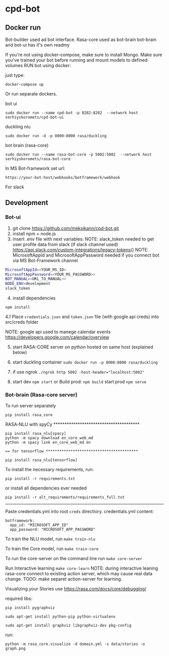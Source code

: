 # cpd-bot

##  Docker run
Bot-builder used ad bot interface. Rasa-core used as bot-brain
bot-brain and bot-ui has it's own readmy

If you're not using docker-compose, make sure to install Mongo.
Make sure you've trained your bot before running and mount models to defined volumes
RUN bot using docker:

just type:

``docker-compose up``

Or run separate dockers.

bot ui
```angular2html
sudo docker run --name cpd-bot -p 8282:8282  --network host serhiyskoromets/cpd-bot-ui
```

duckling nlu
```angular2html
sudo docker run -d -p 8000:8000 rasa/duckling
```
bot brain (rasa-core)
```angular2html
sudo docker run --name rasa-bot-core -p 5002:5002  --network host serhiyskoromets/rasa-bot-core
```

In MS Bot-framework set url:

``https://your-bot-host/webhooks/botframework/webhook``

For slack



## Development
### Bot-ui
1. git clone https://github.com/meksikann/cpd-bot.git
2. install npm + node.js
3. insert  .env file with next variables:
NOTE: slack_token needed to get user profile data from slack (if slack channel used) https://api.slack.com/custom-integrations/legacy-tokens()
NOTE: MicrosoftAppId and MicrosoftAppPassword needed if you connect bot via MS Bot-Framework channel
```bash
MicrosoftAppId=<YOUR_MS_ID>
MicrosoftAppPassword=<YOUR_MS_PASSWORD>>
BOT_MANUAL=<URL_TO_MANUAL>>
NODE_ENV=development
slack_token
```
4. install dependencies
```
npm install
```

4.1 Place `credentials.json` and `token.json` file (with google api creds) into src/creds folder

NOTE:
google api used to manege calendar events
https://developers.google.com/calendar/overview

5. start RASA-CORE server on python hosted on same host (explained below)
6. start duckling container ``sudo docker run -p 8000:8000 rasa/duckling
``
7. if use ngrok ``./ngrok http 5002 -host-header="localhost:5002"  ``

8. start dev
``
npm start
``
or Build prod:
``
npm build
``
start prod 
``npm serve``

### Bot-brain (Rasa-core server)

 To run server separately
 ```
 pip install rasa_core
 ```
 
 
 RASA-NLU with spyCy ***************************************
 ```
 pip install rasa_nlu[spacy]
 python -m spacy download en_core_web_md
 python -m spacy link en_core_web_md en
 ```
 
    == for tensorflow *****************************************
 ```
 pip install rasa_nlu[tensorflow]
 ```
 To install the necessary requirements, run:
 
 ```
 pip install -r requirements.txt
 ```
 or install all dependencies ever needed
 ```
 pip install -r alt_requirements/requirements_full.txt
 ```
 *****************************************************************

Paste credentials.yml into root `creds` directiory.
credentials.yml content:
```
botframework:
  app_id: "MICROSOFT_APP_ID"
  app_password: "MICROSOFT_APP_PASSWORD"
  ```
  
To train the NLU model, run ``make train-nlu``

To train the Core model, run ``make train-core``

To run the core-server on the command line run ``make core-server``

Run Interactive learning ``make core-learn``
NOTE: during interactive leaning rasa-core connect to existing action server, which may 
cause real data change. TODO: make separet action-server for learning.

Visualizing your Stories
use https://rasa.com/docs/core/debugging/

required libs:
``` 
pip install pygraphviz
```
```
sudo apt-get install python-pip python-virtualenv
```

```
sudo apt-get install graphviz libgraphviz-dev pkg-config
```
run:

```
python -m rasa_core.visualize -d domain.yml -s data/stories -o graph.png
```




